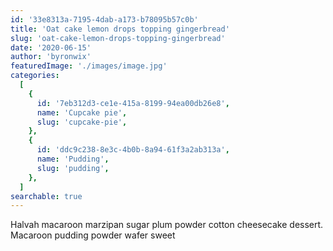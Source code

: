 ```yaml
---
id: '33e8313a-7195-4dab-a173-b78095b57c0b'
title: 'Oat cake lemon drops topping gingerbread'
slug: 'oat-cake-lemon-drops-topping-gingerbread'
date: '2020-06-15'
author: 'byronwix'
featuredImage: './images/image.jpg'
categories:
  [
    {
      id: '7eb312d3-ce1e-415a-8199-94ea00db26e8',
      name: 'Cupcake pie',
      slug: 'cupcake-pie',
    },
    {
      id: 'ddc9c238-8e3c-4b0b-8a94-61f3a2ab313a',
      name: 'Pudding',
      slug: 'pudding',
    },
  ]
searchable: true
---
```


Halvah macaroon marzipan sugar plum powder cotton cheesecake dessert. Macaroon
pudding powder wafer sweet
